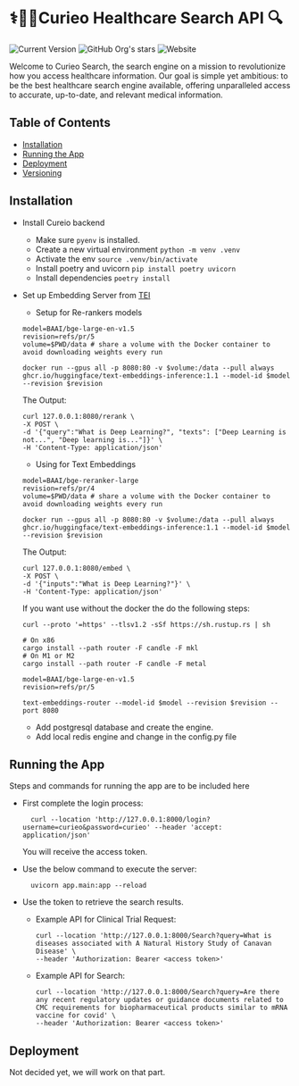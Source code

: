 # ⚕️🧬🔬Curieo Healthcare Search API 🔍

![Current Version](https://img.shields.io/badge/version-v0.1-blue)
![GitHub Org's stars](https://img.shields.io/github/stars/curieo-org)
![Website](https://img.shields.io/website?url=http%3A%2F%2Fcurieo.org%2F)

Welcome to Curieo Search, the search engine on a mission to revolutionize how you access healthcare information. Our goal is simple yet ambitious: to be the best healthcare search engine available, offering unparalleled access to accurate, up-to-date, and relevant medical information.

## Table of Contents
-   [Installation](#installation)
-   [Running the App](#running-the-app)
-   [Deployment](#deployment)
-   [Versioning](#versioning)

## Installation

- Install Cureio backend
  - Make sure `pyenv` is installed.
  - Create a new virtual environment `python -m venv .venv`
  - Activate the env `source .venv/bin/activate`
  - Install poetry and uvicorn `pip install poetry uvicorn`
  - Install dependencies `poetry install`


-   Set up Embedding Server from [TEI](https://github.com/huggingface/text-embeddings-inference/tree/main)

    -   Setup for Re-rankers models

    ```
    model=BAAI/bge-large-en-v1.5
    revision=refs/pr/5
    volume=$PWD/data # share a volume with the Docker container to avoid downloading weights every run

    docker run --gpus all -p 8080:80 -v $volume:/data --pull always ghcr.io/huggingface/text-embeddings-inference:1.1 --model-id $model --revision $revision
    ```

    The Output:

    ```
    curl 127.0.0.1:8080/rerank \
    -X POST \
    -d '{"query":"What is Deep Learning?", "texts": ["Deep Learning is not...", "Deep learning is..."]}' \
    -H 'Content-Type: application/json'
    ```

    -   Using for Text Embeddings

    ```
    model=BAAI/bge-reranker-large
    revision=refs/pr/4
    volume=$PWD/data # share a volume with the Docker container to avoid downloading weights every run

    docker run --gpus all -p 8080:80 -v $volume:/data --pull always ghcr.io/huggingface/text-embeddings-inference:1.1 --model-id $model --revision $revision
    ```

    The Output:

    ```
    curl 127.0.0.1:8080/embed \
    -X POST \
    -d '{"inputs":"What is Deep Learning?"}' \
    -H 'Content-Type: application/json'
    ```

    If you want use without the docker the do the following steps:

    ```
    curl --proto '=https' --tlsv1.2 -sSf https://sh.rustup.rs | sh

    # On x86
    cargo install --path router -F candle -F mkl
    # On M1 or M2
    cargo install --path router -F candle -F metal

    model=BAAI/bge-large-en-v1.5
    revision=refs/pr/5

    text-embeddings-router --model-id $model --revision $revision --port 8080
    ```

    -   Add postgresql database and create the engine.
    -   Add local redis engine and change in the config.py file

## Running the App

Steps and commands for running the app are to be included here

-   First complete the login process:

    ```
      curl --location 'http://127.0.0.1:8000/login?username=curieo&password=curieo' --header 'accept: application/json'
    ```

    You will receive the access token.

-   Use the below command to execute the server:

    ```
      uvicorn app.main:app --reload
    ```

-   Use the token to retrieve the search results.

    -   Example API for Clinical Trial Request:

        ```
        curl --location 'http://127.0.0.1:8000/Search?query=What is diseases associated with A Natural History Study of Canavan Disease' \
        --header 'Authorization: Bearer <access token>'
        ```

    -   Example API for Search:
        ```
        curl --location 'http://127.0.0.1:8000/Search?query=Are there any recent regulatory updates or guidance documents related to CMC requirements for biopharmaceutical products similar to mRNA vaccine for covid' \
        --header 'Authorization: Bearer <access token>'
        ```

## Deployment

Not decided yet, we will work on that part.
